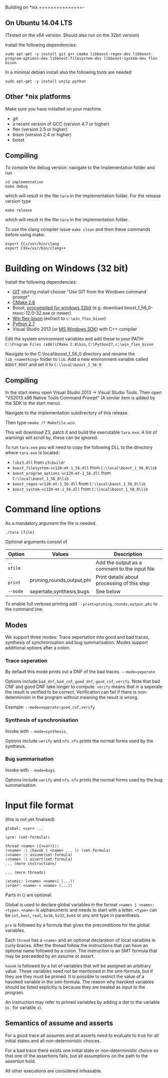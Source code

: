 ﻿Building on *nix
===============-

On Ubuntu 14.04 LTS
-------------------

(Tested on the x64 version. Should also run on the 32bit version)

Install the following dependencies:

	sudo apt-get -y install git g++ cmake libboost-regex-dev libboost-program-options-dev libboost-filesystem-dev libboost-system-dev flex bison

In a minimal debian install also the following tools are needed

	sudo apt-get -y install unzip python

Other *nix platforms
--------------------

Make sure you have installed on your machine

- git
- a recent version of GCC (version 4.7 or higher)
- flex (version 2.5 or higher)
- bison (version 2.4 or higher)
- boost

Compiling
---------

To compile the debug version: navigate to the implementation folder and run

	cd implementation
	make debug

which will result in the file `tara` in the implementation folder.
For the release version type 

	make release

which will result in the file `tara` in the implementation folder.

To use the clang compiler issue `make clean` and then these commands before using make:

	export CC=/usr/bin/clang
	export CXX=/usr/bin/clang++

Building on Windows (32 bit)
============================

Install the following dependencies:

- [GIT](http://git-scm.com/download/win) (during install choose "Use GIT from the Windows command prompt"
- [CMake 2.8](http://www.cmake.org/download/#previous)
- Boost, [procompiled for windows 32bit](http://sourceforge.net/projects/boost/files/boost-binaries/) (e.g. download boost_1_56_0-msvc-12.0-32.exe or newer) 
- [Win flex-bison](http://sourceforge.net/projects/winflexbison/) (extract to `c:\win_flex_bison`)
- [Python 2.7](https://www.python.org/download/releases/2.7/)
- Visual Studio 2013 (or [MS Windows SDK](http://msdn.microsoft.com/en-us/windows/desktop/bg162891.aspx)) with C++ compiler

Edit the system environment variables and add these to your PATH:
`C:\Program Files (x86)\CMake 2.8\bin`, `C:\Python27`, `c:\win_flex_bison`

Navigate to the C:\local\boost_1_56_0 directory and rename the `lib_<something>` folder to `lib`.
Add a new environment variable called `BOOST_ROOT` and set it to `C:\local\boost_1_56_0`

Compiling
---------

In the start menu open Visual Studio 2013 -> Visual Studio Tools. Then open "VS2013 x86 Native Tools Command Prompt" (A similar item is added by the SDK to the start menu).

Navigate to the implementation subdirectory of this release.

Then type `nmake /f Makefile.win`.

This will download Z3, patch it and build the executable `tara.exe`. A list of warnings will scroll by, these can be ignored.

To run `tara.exe` you will need to copy the following DLL to the directory where `tara.exe` is located:

- `libz3.dll` from `z3\buildr`
- `boost_filesystem-vc120-mt-1_56.dll` from `C:\local\boost_1_56_0\lib`
- `boost_program_options-vc120-mt-1_56.dll` from `C:\local\boost_1_56_0\lib`
- `boost_regex-vc120-mt-1_56.dll` from `C:\local\boost_1_56_0\lib`
- `boost_system-vc120-mt-1_56.dll` from `C:\local\boost_1_56_0\lib`

    
Command line options
====================

As a mandatory argument the file is needed.

	./tara [file]

Optional arguments consist of

| Option     | Values                       | Description                                             |
|------------|------------------------------|---------------------------------------------------------|
| `--ofile`  |                              | Add the output as a comment to the input file           |
| `--print`  | pruning,rounds,output,phi    | Print details about processing of this step             |
| `--mode`   | sepertate,synthesis,bugs     | See below                                               |

To enable full verbose printing add `--print=pruning,rounds,output,phi` to the command line.

Modes
-----

We support three modes: Trace sepertation into good and bad traces, synthesis of synchronisation and bug summarisation. Modes support additional options after a colon.

### Trace seperation

By default this mode prints out a DNF of the bad traces. `--mode=seperate`

Options include `bad_dnf`, `bad_cnf`, `good_dnf`, `good_cnf`, `verify`. Note that bad CNF and good DNF take longer to compute. `verify` means that in a seperate the result is verified to be correct. Verification can fail if there is non-determinism in the program without meaning the result is wrong.

Example: `--mode=seperate:good_cnf,verify`

### Synthesis of synchronisation

Invoke with `--mode=synthesis`. 

Options include `verify` and `nfs`. `nfs` prints the normal forms used by the synthesis.

### Bug summarisation

Invoke with `--mode=bugs`. 

Options include `verify` and `nfs`. `nfs` prints the normal forms used by the bug summarisation.

Input file format
=================

(this is not yet finalised)

	global: <var> ...
	
	⟨pre: (smt-formula)⟩
	
	thread <name> ⟨{<var>}⟩:
	⟨<name> :⟩ ⟨havok ( <name> ... )⟩ (smt-formula)
	⟨<name> :⟩ assume(smt-formula)
	⟨<name> :⟩ assert(smt-formula)
	... (more instructions)
	
	... (more threads)
	
	⟨atomic: [<name> <name>] (...)⟩
	⟨order: <name> < <name> (...)⟩


Parts in ⟨⟩ are optional. 

Global is used to declare global variables in the format `<name> | <name>:<type>`. `<name>` is alphanumeric and needs to start with a letter. `<type>` can be `int`, `bool`, `real`, `bv16`, `bv32`, `bv64` or any smt type in parenthesis.

`pre` is followed by a formula that gives the preconditions for the global variables.

Each `thread` has a `<name>` and an optional declaration of local variables in curly braces. After the thread follow the instructions that can have an optional name followed by a colon. The instruction is an SMT formula that may be preceeded by an assume or assert.

`havok` is followed by a list of variables that will be assigned an arbitrary value. These variables need not be mentioned in the smt-formula, but if they are they must be primed. It is possible to restrict the value of a havoked variable in the smt-formula. The reason why havoked variables should be listed explicitly is because they are treated as input to the program.

An instruction may refer to primed variables by adding a dot to the variable (`x.` for variable `x`).

Semantics of assume and asserts
-------------------------------

For a good trace all assumes and all asserts need to evaluate to true for all initial states and all non-deterministic choices.

For a bad trace there exists one initial state or non-deterministic choice so that one of the assertions fails, but all assumptions on the path to the assertion hold.

All other executions are considered infeasable.